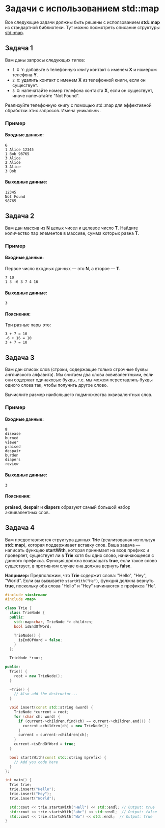 # Задачи с использованием std::map
Все следующие задачи должны быть решены с исползованием **std::map** из стандартной библиотеки.
Тут можно посмотреть описание структуры [std::map](https://en.cppreference.com/w/cpp/container/map).

## Задача 1
Вам даны запросы следующих типов:

* `1 X Y`: добавьте в телефонную книгу контакт с именем **X** и номером телефона **Y**.
* `2 X`: удалить контакт с именем **X** из телефонной книги, если он существует.
* `3 X`: напечатайте номер телефона контакта **X**, если он существует, иначе напечатайте "Not Found".

Реализуйте телефонную книгу с помощью std::map для эффективной обработки этих запросов. Имена уникальны.

### Пример
#### Входные данные:
```
6
1 Alice 12345
1 Bob 98765
3 Alice
2 Alice
3 Alice
3 Bob
```
#### Выходные данные:
```
12345
Not Found
98765
```

## Задача 2
Вам дан массив из **N** целых чисел и целевое число **T**.
Найдите количество пар элементов в массиве, сумма которых равна **T**.

### Пример
#### Входные данные:
Первое число входных данных — это **N**, а второе — **T**.
```
7 10
1 3 -6 3 7 4 16
```
#### Выходные данные:
```
3
```

#### Пояснения:
Три разные пары это:
```
3 + 7 = 10
-6 + 16 = 10
3 + 7 = 10
```

## Задача 3
Вам дан список слов (строки, содержащие только строчные буквы английского алфавита).
Мы считаем два слова эквивалентными, если они содержат одинаковые буквы,
т.е. мы можем переставлять буквы одного слова так, чтобы получить другое слово.

Вычислите размер наибольшего подмножества эквивалентных слов.

### Пример
#### Входные данные:
```
8
disease
burned
viewer
praised
despair
burden
diapers
review
```
#### Выходные данные:
```
3
```
#### Пояснения:
**praised**, **despair** и **diapers** образуют самый большой набор эквивалентных слов.

## Задача 4
Вам предоставляется структура данных **Trie** (реализованая используя **std::map**), которая поддерживает вставку слов.
Ваша задача — написать функцию **startWith**, которая принимает на вход префикс и проверяет,
существует ли в **Trie** хотя бы одно слово, начинающееся с данного префикса.
Функция должна возвращать **true**, если такое слово существует, в противном случае она должна вернуть **false**.

**Например:**
Предположим, что **Trie** содержит слова: "Hello", "Hey", "World".
Если вы вызываете `startWith("He")`, функция должна вернуть **true**, поскольку оба слова "Hello" и "Hey" начинаются с префикса "He".

```c++
#include <iostream>
#include <map>

class Trie {
  class TrieNode {
  public:
    std::map<char, TrieNode *> children;
    bool isEndOfWord;

    TrieNode() {
      isEndOfWord = false;
    }
  };

  TrieNode *root;

public:
  Trie() {
    root = new TrieNode();
  }

  ~Trie() {
    // Also add the destructor...
  }

  void insert(const std::string &word) {
    TrieNode *current = root;
    for (char ch: word) {
      if (current->children.find(ch) == current->children.end()) {
        current->children[ch] = new TrieNode();
      }
      current = current->children[ch];
    }
    current->isEndOfWord = true;
  }

  bool startsWith(const std::string &prefix) {
    // Add you code here
  }
};

int main() {
  Trie trie;
  trie.insert("Hello");
  trie.insert("Hey");
  trie.insert("World");

  std::cout << trie.startsWith("Hell") << std::endl; // Output: true
  std::cout << trie.startsWith("abc") << std::endl;  // Output: false
  std::cout << trie.startsWith("Wo") << std::endl;  // Output: true
}
```
